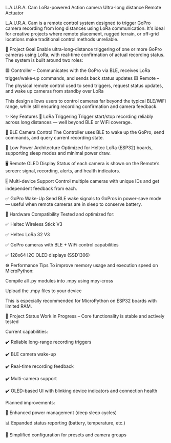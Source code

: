 L.A.U.R.A. Cam
LoRa-powered Action camera Ultra-long distance Remote Actuator

L.A.U.R.A. Cam is a remote control system designed to trigger GoPro camera recording from long distances using LoRa communication. It's ideal for creative projects where remote placement, rugged terrain, or off-grid locations make traditional control methods unreliable.

🎯 Project Goal
Enable ultra-long-distance triggering of one or more GoPro cameras using LoRa, with real-time confirmation of actual recording status.
The system is built around two roles:

🟦 Controller – Communicates with the GoPro via BLE, receives LoRa trigger/wake-up commands, and sends back status updates
🟨 Remote – The physical remote control used to send triggers, request status updates, and wake up cameras from standby over LoRa

This design allows users to control cameras far beyond the typical BLE/WiFi range, while still ensuring recording confirmation and camera feedback.

✨ Key Features
📡 LoRa Triggering
Trigger start/stop recording reliably across long distances — well beyond BLE or WiFi coverage.

🔵 BLE Camera Control
The Controller uses BLE to wake up the GoPro, send commands, and query current recording state.

🔋 Low Power Architecture
Optimized for Heltec LoRa (ESP32) boards, supporting sleep modes and minimal power draw.

🖥️ Remote OLED Display
Status of each camera is shown on the Remote’s screen: signal, recording, alerts, and health indicators.

🎚️ Multi-device Support
Control multiple cameras with unique IDs and get independent feedback from each.

✅ GoPro Wake-Up
Send BLE wake signals to GoPros in power-save mode — useful when remote cameras are in sleep to conserve battery.

🧰 Hardware Compatibility
Tested and optimized for:

✅ Heltec Wireless Stick V3

✅ Heltec LoRa 32 V3

✅ GoPro cameras with BLE + WiFi control capabilities

✅ 128x64 I2C OLED displays (SSD1306)

⚙️ Performance Tips
To improve memory usage and execution speed on MicroPython:

Compile all .py modules into .mpy using mpy-cross

Upload the .mpy files to your device

This is especially recommended for MicroPython on ESP32 boards with limited RAM.

🚧 Project Status
Work in Progress – Core functionality is stable and actively tested

Current capabilities:

✔️ Reliable long-range recording triggers

✔️ BLE camera wake-up

✔️ Real-time recording feedback

✔️ Multi-camera support

✔️ OLED-based UI with blinking device indicators and connection health

Planned improvements:

🔋 Enhanced power management (deep sleep cycles)

📊 Expanded status reporting (battery, temperature, etc.)

🔄 Simplified configuration for presets and camera groups
